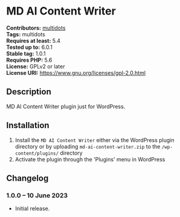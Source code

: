 # MD AI Content Writer #
**Contributors:** [multidots](https://profiles.wordpress.org/multidots/)  
**Tags:** multidots  
**Requires at least:** 5.4  
**Tested up to:** 6.0.1  
**Stable tag:** 1.0.1  
**Requires PHP:** 5.6  
**License:** GPLv2 or later  
**License URI:** https://www.gnu.org/licenses/gpl-2.0.html  

## Description ##

MD AI Content Writer plugin just for WordPress.

## Installation ##

1. Install the `MD AI Content Writer` either via the WordPress plugin directory or by uploading `md-ai-content-writer.zip` to the `/wp-content/plugins/` directory
2. Activate the plugin through the 'Plugins' menu in WordPress

## Changelog ##

### 1.0.0 – 10 June 2023 ###
* Initial release.
